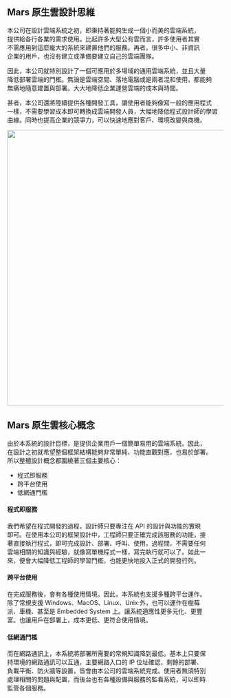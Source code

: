 ## Mars 原生雲設計思維

本公司在設計雲端系統之初，即秉持著能夠生成一個小而美的雲端系統，  
提供給各行各業的需求使用。比起許多大型公有雲而言，許多使用者其實  
不需應用到這麼龐大的系統來建置他們的服務。再者，很多中小、非資訊  
企業的用戶，也沒有建立或準備要建立自己的雲端團隊。  

因此，本公司就特別設計了一個可應用於多場域的通用雲端系統，並且大量  
降低部署雲端的門檻。無論是雲端空間、落地電腦或是兩者混和使用，都能夠  
無痛地隨意建置與部署。大大地降低企業運營雲端的成本與時間。  

甚者，本公司還將陸續提供各種開發工具，讓使用者能夠像寫一般的應用程式  
一樣，不需要學習成本即可轉換成雲端開發人員，大幅地降低程式設計師的學習  
曲線。同時也提高企業的競爭力，可以快速地應對客戶、環境改變與商機。  


    
<img src="https://test.mars-cloud.com/images/0005.jpg" width="640"></img>

## Mars 原生雲核心概念

由於本系統的設計目標，是提供企業用戶一個簡單易用的雲端系統。因此，  
在設計之初就希望整個框架結構能夠非常單純、功能直觀對應，也易於部署。  
所以整體設計概念都圍繞著三個主要核心：  

- 程式即服務
- 跨平台使用
- 低網通門檻

#### 程式即服務
  
我們希望在程式開發的過程，設計師只要專注在 API 的設計與功能的實現  
即可。在使用本公司的框架設計中，工程師只要正確完成該服務的功能，接  
著直接執行程式，即可完成設計、部署、呼叫、使用。過程間，不需要任何  
雲端相關的知識與經驗，就像寫單機程式一樣，寫完執行就可以了。如此一  
來，便會大幅降低工程師的學習門檻，也能更快地投入正式的開發行列。  

#### 跨平台使用
  
在完成服務後，會有各種使用情境。因此，本系統也支援多種跨平台運作。  
除了常規支援 Windows、MacOS、Linux、Unix 外，也可以運作在樹莓  
派、車機、甚至是 Embedded System 上。讓系統適應性更多元化、更豐  
富。也讓用戶在部署上，成本更低、更符合使用情境。  
  
#### 低網通門檻
 
而在網路通訊上，本系統將部署所需要的常規知識降到最低。基本上只要保  
持環境的網路通訊可以互通，主要網路入口的 IP 位址確認，剩餘的部署、  
負載平衡、防火牆等設置，皆會由本公司的雲端系統完成。使用者無須特別  
處理相關的問題與配置，而後台也有各種設備與服務的監看系統，可以即時  
監管各個服務。  

